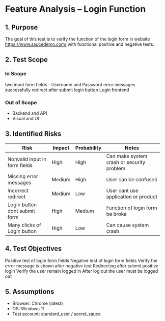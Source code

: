 # Feature Analysis – Login Function

## 1. Purpose
The goal of this test is to verify the function of the login form in website https://www.saucedemo.com/ with functional positive and negative tests. 

## 2. Test Scope
### In Scope
two input form fields - Username and Password
error messages
successfully redirect after submit login
button Login
frontend

### Out of Scope
- Backend and API
- Visual and UI

## 3. Identified Risks
| Risk | Impact | Probability | Notes |
|------|--------|--------------|-------|
| Nonvalid input in form fields | High | High | Can make system crash or security problem |
| Missing error messages | Medium | High | User can be confused |
| Incorrect redirect | Medium | Low | User cant use application or product |
| Login button dont submit form | High | Medium | Function of login form be broke |
| Many clicks of Login button | High | Low | Can cause system crash |

## 4. Test Objectives
Positive test of login form fields
Negative test of login form fields
Verify the error message is shown after negative test
Redirecting after submit positive login
Verify the user remain logged in 
After log out the user must be logged out

## 5. Assumptions
- Browser: Chrome (latest)  
- OS: Windows 11  
- Test account: standard_user / secret_sauce

